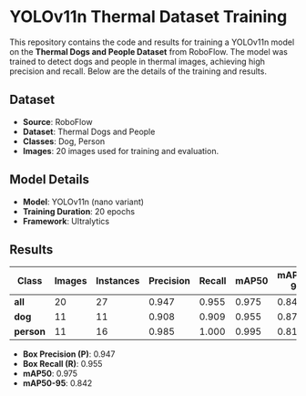 
# YOLOv11n Thermal Dataset Training

This repository contains the code and results for training a YOLOv11n model on the **Thermal Dogs and People Dataset** from RoboFlow. The model was trained to detect dogs and people in thermal images, achieving high precision and recall. Below are the details of the training and results.

## Dataset
- **Source**: RoboFlow
- **Dataset**: Thermal Dogs and People
- **Classes**: Dog, Person
- **Images**: 20 images used for training and evaluation.

## Model Details
- **Model**: YOLOv11n (nano variant)
- **Training Duration**: 20 epochs
- **Framework**: Ultralytics

## Results
| Class    | Images | Instances | Precision | Recall | mAP50 | mAP50-95 |
|----------|--------|-----------|-----------|--------|--------|-----------|
| **all**  | 20     | 27        | 0.947     | 0.955  | 0.975  | 0.842     |
| **dog**  | 11     | 11        | 0.908     | 0.909  | 0.955  | 0.871     |
| **person** | 11   | 16        | 0.985     | 1.000  | 0.995  | 0.814     |

- **Box Precision (P)**: 0.947
- **Box Recall (R)**: 0.955
- **mAP50**: 0.975
- **mAP50-95**: 0.842


